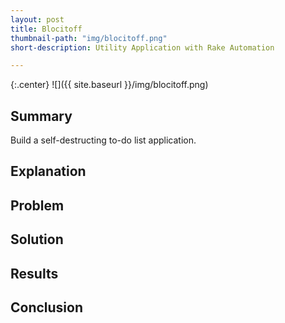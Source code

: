```yaml
---
layout: post
title: Blocitoff
thumbnail-path: "img/blocitoff.png"
short-description: Utility Application with Rake Automation

---
```


{:.center}
![]({{ site.baseurl }}/img/blocitoff.png)

## Summary

Build a self-destructing to-do list application.

## Explanation



## Problem



## Solution



## Results



## Conclusion

